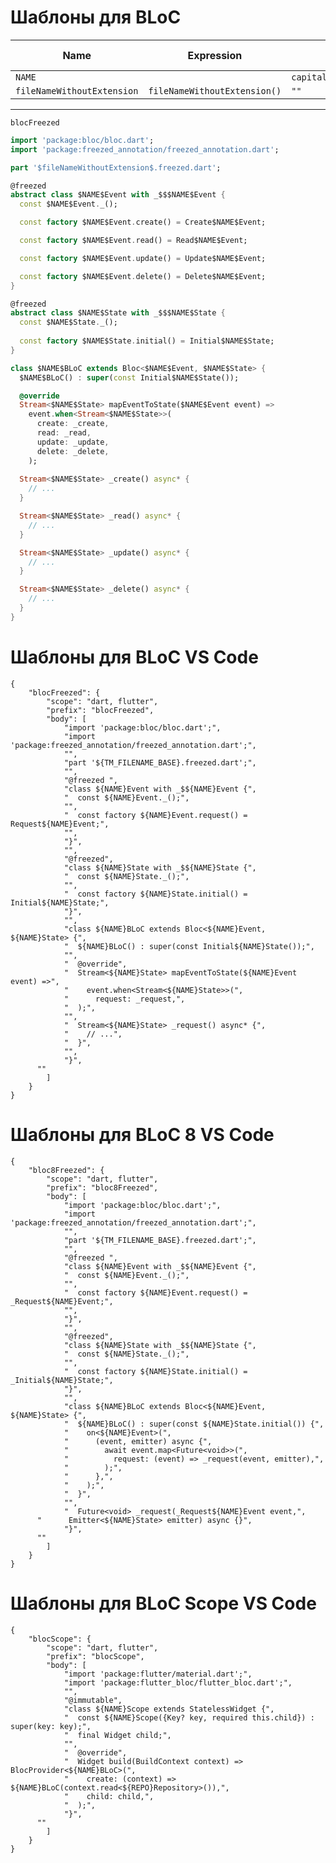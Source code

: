 # Шаблоны для BLoC
  
  
| Name                       | Expression                   | Default value                                       | Skip if defined |
|----------------------------|------------------------------|-----------------------------------------------------|-----------------|
| `NAME`                     |                              | `capitalize(camelCase(fileNameWithoutExtension()))` |                 |
| `fileNameWithoutExtension` | `fileNameWithoutExtension()` | `""`                                                | `x`             |

  
---
  
`blocFreezed`
```dart
import 'package:bloc/bloc.dart';
import 'package:freezed_annotation/freezed_annotation.dart';

part '$fileNameWithoutExtension$.freezed.dart';

@freezed
abstract class $NAME$Event with _$$$NAME$Event {
  const $NAME$Event._();

  const factory $NAME$Event.create() = Create$NAME$Event;

  const factory $NAME$Event.read() = Read$NAME$Event;

  const factory $NAME$Event.update() = Update$NAME$Event;

  const factory $NAME$Event.delete() = Delete$NAME$Event;
}

@freezed
abstract class $NAME$State with _$$$NAME$State {
  const $NAME$State._();
  
  const factory $NAME$State.initial() = Initial$NAME$State;
}

class $NAME$BLoC extends Bloc<$NAME$Event, $NAME$State> {
  $NAME$BLoC() : super(const Initial$NAME$State());

  @override
  Stream<$NAME$State> mapEventToState($NAME$Event event) =>
    event.when<Stream<$NAME$State>>(
      create: _create,
      read: _read,
      update: _update,
      delete: _delete,
    );
  
  Stream<$NAME$State> _create() async* {
    // ...    
  }

  Stream<$NAME$State> _read() async* {
    // ...
  }

  Stream<$NAME$State> _update() async* {
    // ...
  }

  Stream<$NAME$State> _delete() async* {
    // ...
  }
}
```

# Шаблоны для BLoC VS Code

```
{
	"blocFreezed": {
		"scope": "dart, flutter",
		"prefix": "blocFreezed",
		"body": [
			"import 'package:bloc/bloc.dart';",
			"import 'package:freezed_annotation/freezed_annotation.dart';",
			"",
			"part '${TM_FILENAME_BASE}.freezed.dart';",
			"",
			"@freezed ",
			"class ${NAME}Event with _$${NAME}Event {",
			"  const ${NAME}Event._();",
			"",
			"  const factory ${NAME}Event.request() = Request${NAME}Event;",
			"",
			"}",
			"",
			"@freezed",
			"class ${NAME}State with _$${NAME}State {",
			"  const ${NAME}State._();",
			"",
			"  const factory ${NAME}State.initial() = Initial${NAME}State;",
			"}",
			"",
			"class ${NAME}BLoC extends Bloc<${NAME}Event, ${NAME}State> {",
			"  ${NAME}BLoC() : super(const Initial${NAME}State());",
			"",
			"  @override",
			"  Stream<${NAME}State> mapEventToState(${NAME}Event event) =>",
			"    event.when<Stream<${NAME}State>>(",
			"      request: _request,",
			"  );",
			"",
			"  Stream<${NAME}State> _request() async* {",
			"    // ...",
			"  }",
			"",
			"}",
      ""
		]
	}
}
```

# Шаблоны для BLoC 8 VS Code

```
{
	"bloc8Freezed": {
		"scope": "dart, flutter",
		"prefix": "bloc8Freezed",
		"body": [
			"import 'package:bloc/bloc.dart';",
			"import 'package:freezed_annotation/freezed_annotation.dart';",
			"",
			"part '${TM_FILENAME_BASE}.freezed.dart';",
			"",
			"@freezed ",
			"class ${NAME}Event with _$${NAME}Event {",
			"  const ${NAME}Event._();",
			"",
			"  const factory ${NAME}Event.request() = _Request${NAME}Event;",
			"",
			"}",
			"",
			"@freezed",
			"class ${NAME}State with _$${NAME}State {",
			"  const ${NAME}State._();",
			"",
			"  const factory ${NAME}State.initial() = _Initial${NAME}State;",
			"}",
			"",
			"class ${NAME}BLoC extends Bloc<${NAME}Event, ${NAME}State> {",
			"  ${NAME}BLoC() : super(const ${NAME}State.initial()) {",
			"    on<${NAME}Event>(",
			"      (event, emitter) async {",
			"        await event.map<Future<void>>(",
			"          request: (event) => _request(event, emitter),",
			"        );",
			"      },",
			"    );",
			"  }",
			"",
			"  Future<void> _request(_Request${NAME}Event event,",
      "      Emitter<${NAME}State> emitter) async {}",
			"}",
      ""
		]
	}
}
```

# Шаблоны для BLoC Scope VS Code

```
{
	"blocScope": {
		"scope": "dart, flutter",
		"prefix": "blocScope",
		"body": [
			"import 'package:flutter/material.dart';",
			"import 'package:flutter_bloc/flutter_bloc.dart';",
			"",
			"@immutable",
			"class ${NAME}Scope extends StatelessWidget {",
			"  const ${NAME}Scope({Key? key, required this.child}) : super(key: key);",
			"  final Widget child;",
			"",
			"  @override",
			"  Widget build(BuildContext context) => BlocProvider<${NAME}BLoC>(",
			"    create: (context) => ${NAME}BLoC(context.read<${REPO}Repository>()),",
			"    child: child,",
			"  );",
			"}",
      ""
		]
	}
}
```
